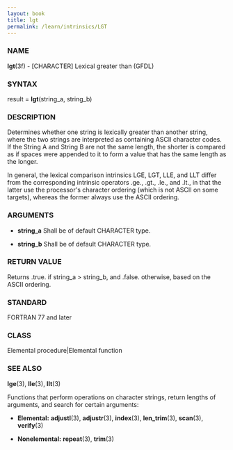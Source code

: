 ```yaml
---
layout: book
title: lgt
permalink: /learn/intrinsics/LGT
---
```

### NAME

**lgt**(3f) - \[CHARACTER\] Lexical greater than
(GFDL)

### SYNTAX

result = **lgt**(string\_a, string\_b)

### DESCRIPTION

Determines whether one string is lexically greater than another string,
where the two strings are interpreted as containing ASCII character
codes. If the String A and String B are not the same length, the shorter
is compared as if spaces were appended to it to form a value that has
the same length as the longer.

In general, the lexical comparison intrinsics LGE, LGT, LLE, and LLT
differ from the corresponding intrinsic operators .ge., .gt., .le., and
.lt., in that the latter use the processor's character ordering (which
is not ASCII on some targets), whereas the former always use the ASCII
ordering.

### ARGUMENTS

  - **string\_a**
    Shall be of default CHARACTER type.

  - **string\_b**
    Shall be of default CHARACTER type.

### RETURN VALUE

Returns .true. if string\_a \> string\_b, and .false. otherwise, based
on the ASCII ordering.

### STANDARD

FORTRAN 77 and later

### CLASS

Elemental procedure\|Elemental function

### SEE ALSO

**lge**(3), **lle**(3), **llt**(3)

Functions that perform operations on character strings, return lengths
of arguments, and search for certain arguments:

  - **Elemental:**
    **adjustl**(3), **adjustr**(3), **index**(3), **len\_trim**(3),
    **scan**(3), **verify**(3)

  - **Nonelemental:**
    **repeat**(3), **trim**(3)
